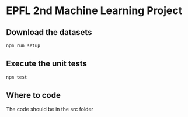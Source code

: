 # EPFL 2nd Machine Learning Project

## Download the datasets

```bash
npm run setup
```

## Execute the unit tests

```bash
npm test
```

## Where to code

The code should be in the src folder
